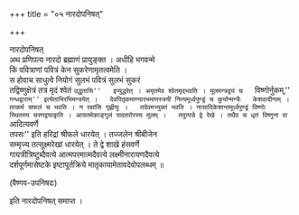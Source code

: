 +++
title = "०५ नारदोपनिषत्"

+++

नारदोपनिषत्   
अथ प्रणिपत्य नारदो ब्रह्माणं प्रायुङ्क्त । अधीहि भगवन्मे  
किं पवित्राणां पवित्रं केन सुकरेणामृतत्वमेति ।  
स होवाच साधुत्वे नियोगं सुलभं पवित्रं सुलभं सुकरं  
तद्विष्णुक्षेत्रं तत्र मृदं श्वेतं ``उद्धृतासि''  
इप्युद्धरेत् । अमृतमेव श्वेतमृद्भवति । मूलमन्त्रद्वयं च  
``विष्णोर्नुकम्,'' ``गन्धद्वाराम्'' इत्येताभिरभिमन्त्रयेत् ।  
देवपितृकमाण्यारभमाणस्त्रयी नित्यमूर्ध्वपुण्ड्रं च कुर्यान्मन्त्रैः  
केशवादीनाम् । तत्कर्म सफलं च भवति । न रक्षांसि गृह्णीयुः ।  
तदेवमभ्युक्तं भवति । नासादिकेशान्तमूर्ध्वपुण्ड्रं विष्णोः  
स्थितस्य चरणद्वयाकृति । आयतमेकाङ्गुलं पादतरोरस्य मूलम् ।  
तदुत्पन्ने द्वे रेखे । तथैव च धृतं विष्णुना वा ``आदित्यवर्णे  
तपसः'' इति हरिद्रां श्रीफले धारयेत् । तज्जलेन श्रीबीजेन  
सम्मृज्य तत्सूक्ष्मरेखां धारयेत् । ते द्वे शाखे हंसवर्णे  
गायत्रीत्रिष्टुब्दैवत्ये आत्मपरमात्मदैवत्ये लक्ष्मीनारायणदैवत्ये  
दर्शपूर्णमासेष्टके इष्टापूर्तक्रिये मातृकायामेतावदेवोपलब्धम् ॥

(वैष्णव-उपनिषदः)

इति नारदोपनिषत् समाप्त ।  
  
